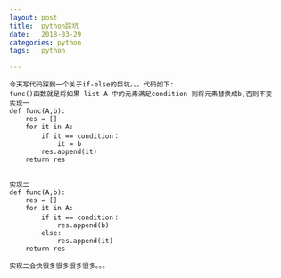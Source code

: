 ```yaml
---
layout:	post
title:	python踩坑
date:	2018-03-29
categories:	python
tags:	python

---
```


    今天写代码踩到一个关于if-else的巨坑。。。代码如下:  
    func()函数就是将如果 list A 中的元素满足condition 则将元素替换成b,否则不变  
    实现一  
    def func(A,b):
        res = []
        for it in A:
            if it == condition：
                it = b
            res.append(it)
        return res  

    
    实现二  
    def func(A,b):
        res = []
        for it in A:
            if it == condition：
                res.append(b)
            else:
                res.append(it)
        return res  

    实现二会快很多很多很多很多。。。    

    